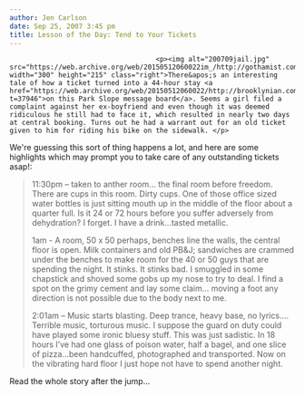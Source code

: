 ```yaml
---
author: Jen Carlson
date: Sep 25, 2007 3:45 pm
title: Lesson of the Day: Tend to Your Tickets
---
```


	
										<p><img alt="200709jail.jpg" src="https://web.archive.org/web/20150512060022im_/http://gothamist.com/attachments/arts_jen/200709jail.jpg" width="300" height="215" class="right">There&apos;s an interesting tale of how a ticket turned into a 44-hour stay <a href="https://web.archive.org/web/20150512060022/http://brooklynian.com/forums/viewtopic.php?t=37946">on this Park Slope message board</a>. Seems a girl filed a complaint against her ex-boyfriend and even though it was deemed ridiculous he still had to face it, which resulted in nearly two days at central booking. Turns out he had a warrant out for an old ticket given to him for riding his bike on the sidewalk. </p>

<p>We&apos;re guessing this sort of thing happens a lot, and here are some highlights which may prompt you to take care of any outstanding tickets asap!:</p><blockquote>11:30pm &#x2013; taken to anther room&#x2026; the final room before freedom. There are cups in this room. Dirty cups. One of those office sized water bottles is just sitting mouth up in the middle of the floor about a quarter full. Is it 24 or 72 hours before you suffer adversely from dehydration? I forget. I have a drink&#x2026;tasted metallic.<p></p>

<p>1am - A room, 50 x 50 perhaps, benches line the walls, the central floor is open. Milk containers and old PB&amp;J; sandwiches are crammed under the benches to make room for the 40 or 50 guys that are spending the night. It stinks. It stinks bad. I smuggled in some chapstick and shoved some gobs up my nose to try to deal. I find a spot on the grimy cement and lay some claim&#x2026; moving a foot any direction is not possible due to the body next to me. </p>

<p>2:01am &#x2013; Music starts blasting. Deep trance, heavy base, no lyrics&#x2026;. Terrible music, torturous music. I suppose the guard on duty could have played some ironic bluesy stuff. This was just sadistic. In 18 hours I&#x2019;ve had one glass of poison water, half a bagel, and one slice of pizza&#x2026;been handcuffed, photographed and transported. Now on the vibrating hard floor I just hope not have to spend another night.</p></blockquote>Read the whole story after the jump...<p></p>					
										
									
				
